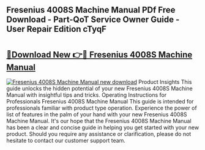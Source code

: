 ## Fresenius 4008S Machine Manual PDf Free Download - Part-QoT Service Owner Guide - User Repair Edition cTyqF

# <h2><a href="http://bc69312.oget.top/?id=Fresenius+4008S+Machine+Manual">🔗Download New 👉🔴 Fresenius 4008S Machine Manual</a></h2>

[![Fresenius 4008S Machine Manual new download](https://i.imgur.com/5g1atiW.png)](http://bc69312.oget.top/?id=Fresenius+4008S+Machine+Manual)
Product Insights This guide unlocks the hidden potential of your new Fresenius 4008S Machine Manual with insightful tips and tricks. Operating Instructions for Professionals Fresenius 4008S Machine Manual This guide is intended for professionals familiar with product type operation. Experience the power of list of features in the palm of your hand with your new Fresenius 4008S Machine Manual. It's our hope that the Fresenius 4008S Machine Manual has been a clear and concise guide in helping you get started with your new product. Should you require any assistance or clarification, please do not hesitate to contact our customer support team.
